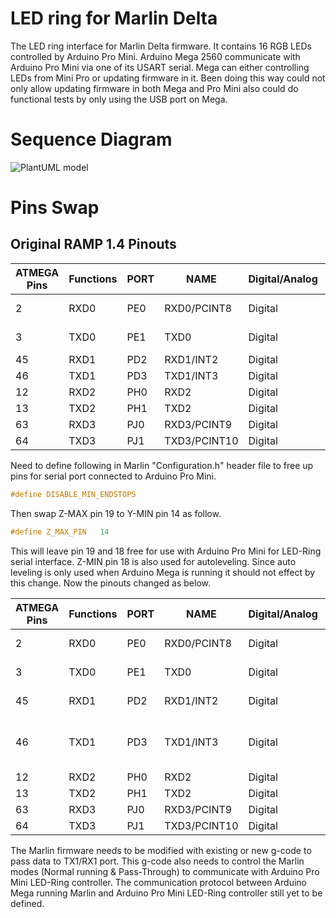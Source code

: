 
# LED ring for Marlin Delta
The LED ring interface for Marlin Delta firmware. It contains 16 RGB LEDs controlled by Arduino Pro Mini. Arduino Mega 2560 communicate with Arduino Pro Mini via one of its USART serial. Mega can either controlling LEDs from Mini Pro or updating firmware in it. Been doing this way could not only allow updating firmware in both Mega and Pro Mini also could do functional tests by only using the USB port on Mega.

# Sequence Diagram
![PlantUML model](http://www.plantuml.com/plantuml/png/dP112i8m44NtESLSm0jq8OXrLwLKT5j2dQR19XFI4VJsDgJH55ovdNd_p__Zf6VTQISjG_tYWQnmsMXtRThoKXvMmwFqervprQ5i6ssL4ChJmorMW4z6R-K87HaZxGq4GDfjjejH0GrEoB2FJ41En0XUgu4BgEKqRNYORTK0XcuOWAWC7kdoul9HZzZFuZCP14kiUzr9rcGdWVE9678k5xf1xKbvQKp8lygNsXS9MOGLaGjaskTT4lblYqoVXhdzhhklbT-COONnVtcmMEV7AmBy1W00)

# Pins Swap
## Original RAMP 1.4 Pinouts

|ATMEGA Pins|Functions|PORT|NAME        |Digital/Analog|Arduino Pin|Arduino Name|Purpose        |
|-----------|---------|----|------------|--------------|-----------|------------|---------------|
|2          |RXD0     |PE0 |RXD0/PCINT8 |Digital       |pin 0      |RX0         |Serial over usb|
|3          |TXD0     |PE1 |TXD0        |Digital       |pin 1      |TX0         |Serial over usb|
|45         |RXD1     |PD2 |RXD1/INT2   |Digital       |pin 19     |RX1         |Z-MAX          |
|46         |TXD1     |PD3 |TXD1/INT3   |Digital       |pin 18     |TX1         |Z-MIN          |
|12         |RXD2     |PH0 |RXD2        |Digital       |pin 17     |RX2         |on aux4        |
|13         |TXD2     |PH1 |TXD2        |Digital       |pin 16     |TX2         |on aux4        |
|63         |RXD3     |PJ0 |RXD3/PCINT9 |Digital       |pin 15     |RX3         |Y-MAX          |
|64         |TXD3     |PJ1 |TXD3/PCINT10|Digital       |pin 14     |TX3         |Y-MIN          |

Need to define following in Marlin "Configuration.h" header file to free up pins for serial port connected to Arduino Pro Mini.

```C
#define DISABLE_MIN_ENDSTOPS
```
Then swap Z-MAX pin 19 to Y-MIN pin 14 as follow.

```C
#define Z_MAX_PIN	14
```
This will leave pin 19 and 18 free for use with Arduino Pro Mini for LED-Ring serial interface. Z-MIN pin 18 is also used for autoleveling. Since auto leveling is only used when Arduino Mega is running it should not effect by this change. Now the pinouts changed as below.

|ATMEGA Pins|Functions|PORT|NAME        |Digital/Analog|Arduino Pin|Arduino Name|Purpose        |
|-----------|---------|----|------------|--------------|-----------|------------|---------------|
|2          |RXD0     |PE0 |RXD0/PCINT8 |Digital       |pin 0      |RX0         |Serial over usb|
|3          |TXD0     |PE1 |TXD0        |Digital       |pin 1      |TX0         |Serial over usb|
|45         |RXD1     |PD2 |RXD1/INT2   |Digital       |pin 19     |RX1         |LED-Ring Controller|
|46         |TXD1     |PD3 |TXD1/INT3   |Digital       |pin 18     |TX1         |LED-Ring Controller or Z-MIN/Autolevel|
|12         |RXD2     |PH0 |RXD2        |Digital       |pin 17     |RX2         |on aux4        |
|13         |TXD2     |PH1 |TXD2        |Digital       |pin 16     |TX2         |on aux4        |
|63         |RXD3     |PJ0 |RXD3/PCINT9 |Digital       |pin 15     |RX3         |Y-MAX          |
|64         |TXD3     |PJ1 |TXD3/PCINT10|Digital       |pin 14     |TX3         |Z-MAX          |

The Marlin firmware needs to be modified with existing or new g-code to pass data to TX1/RX1 port. This g-code also needs to control the Marlin modes (Normal running & Pass-Through) to communicate with Arduino Pro Mini LED-Ring controller. The communication protocol between Arduino Mega running Marlin and Arduino Pro Mini LED-Ring controller still yet to be defined.